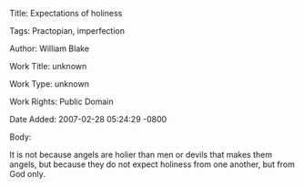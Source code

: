 Title:  Expectations of holiness

Tags:   Practopian, imperfection

Author: William Blake

Work Title: unknown

Work Type: unknown

Work Rights: Public Domain

Date Added: 2007-02-28 05:24:29 -0800

Body: 

It is not because angels are holier than men or devils that makes them angels, but because they do not expect holiness from one another, but from God only.

